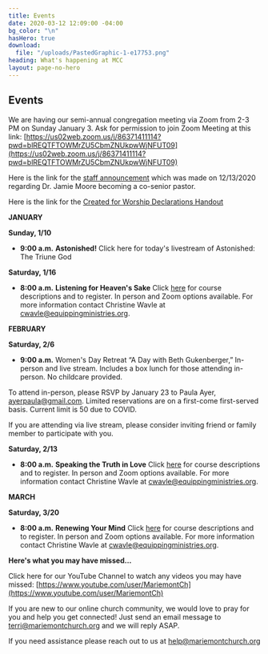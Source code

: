 ```yaml
---
title: Events
date: 2020-03-12 12:09:00 -04:00
bg_color: "\n"
hasHero: true
download:
  file: "/uploads/PastedGraphic-1-e17753.png"
heading: What's happening at MCC
layout: page-no-hero
---
```


## Events

We are having our semi-annual congregation meeting via Zoom from 2-3 PM on Sunday January 3. Ask for permission to join Zoom Meeting at this link:
[https://us02web.zoom.us/j/86371411114?pwd=blREQTFTOWMrZU5CbmZNUkpwWjNFUT09](https://us02web.zoom.us/j/86371411114?pwd=blREQTFTOWMrZU5CbmZNUkpwWjNFUT09)

Here is the link for the [staff announcement](https://drive.google.com/file/d/1fimihQTCfrLdNmrFnf8OVGG2fBwtAJv7/view?usp=sharing)  which was made on 12/13/2020 regarding Dr. Jamie Moore becoming a co-senior pastor.

Here is the link for the [Created for Worship Declarations Handout](https://drive.google.com/file/d/1bCTQeDUK1bBI30rwqdyiVlecur89yNSl/view?usp=sharing)

**JANUARY**

**Sunday, 1/10**

* **9:00 a.m.** **Astonished!**
Click here for today's livestream of Astonished: The Triune God [](https://youtu.be/CsBl9bRZoag)

**Saturday, 1/16**

* **8:00 a.m.** **Listening for Heaven's Sake** Click [here](http://www.equippingministries.org/) for course descriptions and to register. In person and Zoom options available. For more information contact Christine Wavle at [cwavle@equippingministries.org](cwavle@equippingministries.org).

**FEBRUARY**

**Saturday, 2/6**

* **9:00 a.m.** Women's Day Retreat 
“A Day with Beth Gukenberger,”
In-person and live stream. Includes a box lunch for those attending in-person. No childcare provided.

To attend in-person, please RSVP by January 23 to Paula Ayer, [ayerpaula@gmail.com](ayerpaula@gmail.com). Limited reservations are on a first-come first-served basis. Current limit is 50 due to COVID. 

If you are attending via live stream, please consider inviting friend or family member to participate with you.

**Saturday, 2/13**

* **8:00 a.m.** **Speaking the Truth in Love** Click [here](http://www.equippingministries.org/) for course descriptions and to register. In person and Zoom options available. For more information contact Christine Wavle at [cwavle@equippingministries.org](cwavle@equippingministries.org).

**MARCH**

**Saturday, 3/20**

* **8:00 a.m.** **Renewing Your Mind** Click [here](http://www.equippingministries.org/) for course descriptions and to register. In person and Zoom options available. For more information contact Christine Wavle at [cwavle@equippingministries.org](cwavle@equippingministries.org).

**Here's what you may have missed...**

Click here for our YouTube Channel to watch any videos you may have missed:
[https://www.youtube.com/user/MariemontCh](https://www.youtube.com/user/MariemontCh)

If you are new to our online church community, we would love to pray for you and help you get connected! Just send an email message to [terri@mariemontchurch.org](http://terri@mariemontchurch.org) and we will reply ASAP.

If you need assistance please reach out to us at [help@mariemontchurch.org](http://help@mariemontchurch.org)

